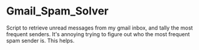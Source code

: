 # Gmail_Spam_Solver

Script to retrieve unread messages from my gmail inbox, and tally the most frequent senders. It's annoying trying to figure out who the most frequent spam sender is. This helps.
